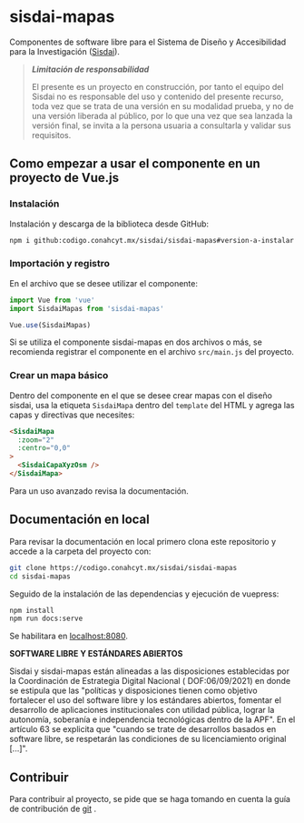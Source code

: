 # sisdai-mapas

Componentes de software libre para el Sistema de Diseño y Accesibilidad para
la Investigación ([Sisdai](https://sisdai.conahcyt.mx)).

> **_Limitación de responsabilidad_**
>
> El presente es un proyecto en construcción, por tanto el equipo del Sisdai
> no es responsable del uso y contenido del presente recurso,
> toda vez que se trata de una versión en su modalidad prueba, y no de una
> versión liberada al público, por lo que una vez que sea lanzada la versión
> final,
> se invita a la persona usuaria a consultarla y validar sus requisitos.

## Como empezar a usar el componente en un proyecto de Vue.js

### Instalación

Instalación y descarga de la biblioteca desde GitHub:

```bash
npm i github:codigo.conahcyt.mx/sisdai/sisdai-mapas#version-a-instalar
```

### Importación y registro

En el archivo que se desee utilizar el componente:

```javascript
import Vue from 'vue'
import SisdaiMapas from 'sisdai-mapas'

Vue.use(SisdaiMapas)
```

Si se utiliza el componente sisdai-mapas en dos archivos o más, se recomienda
registrar el componente en el archivo `src/main.js` del proyecto.

### Crear un mapa básico

Dentro del componente en el que se desee crear mapas con el diseño sisdai, usa
la etiqueta `SisdaiMapa` dentro del `template` del HTML y agrega las capas y
directivas que necesites:

```html
<SisdaiMapa
  :zoom="2"
  :centro="0,0"
>
  <SisdaiCapaXyzOsm />
</SisdaiMapa>
```

Para un uso avanzado revisa la documentación.

## Documentación en local

Para revisar la documentación en local primero clona este repositorio y accede a
la carpeta del proyecto con:

```bash
git clone https://codigo.conahcyt.mx/sisdai/sisdai-mapas
cd sisdai-mapas
```

Seguido de la instalación de las dependencias y ejecución de vuepress:

```bash
npm install
npm run docs:serve
```

Se habilitara en [localhost:8080](localhost:8080).

**SOFTWARE LIBRE Y ESTÁNDARES ABIERTOS**

Sisdai y sisdai-mapas están alineadas a las disposiciones establecidas por
la Coordinación de Estrategia Digital Nacional (
DOF:06/09/2021) en donde se estipula que las "políticas y disposiciones tienen
como objetivo fortalecer el uso del software
libre y los estándares abiertos, fomentar el desarrollo de aplicaciones
institucionales con utilidad pública, lograr la
autonomía, soberanía e independencia tecnológicas dentro de la APF". En el
artículo 63 se explicita que "cuando se trate
de desarrollos basados en software libre, se respetarán las condiciones de su
licenciamiento original [...]".

## Contribuir

Para contribuir al proyecto, se pide que se haga tomando en cuenta la guía de
contribución
de [git](https://git-scm.com/book/es/v2/Git-en-entornos-distribuidos-Contribuyendo-a-un-Proyecto)
.
